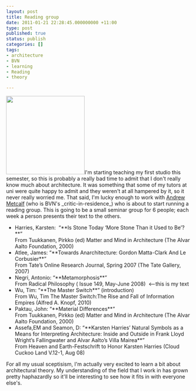```yaml
---
layout: post
title: Reading group
date: 2011-01-21 22:28:45.000000000 +11:00
type: post
published: true
status: publish
categories: []
tags:
- architecture
- BVN
- learning
- Reading
- theory

---
```

<p><a href="http://www.notionparallax.co.uk/wordpress/wp-content/uploads/2011/01/Andrew-Metcalf_013.jpg"><img class="alignright size-full wp-image-506" title="Andrew Metcalf_013" src="{{ site.baseurl }}/assets/Andrew-Metcalf_013.jpg" alt="" width="213" height="213" /></a>I'm starting teaching my first studio this semester, so this is probably a really bad time to admit that I don't really know much about architecture. It was something that some of my tutors at uni were quite happy to admit and they weren't at all hampered by it, so it never really worried me. That said, I'm lucky enough to work with <a title="This is andrew's new blog" href="http://formandwords.com/">Andrew Metcalf</a> (who is BVN's _critic-in-residence_) who is about to start running a reading group. This is going to be a small seminar group for 6 people; each week a person presents their text to the others.</p>
<ul>
<li>Harries, Karsten:  “**Is Stone Today ‘More Stone Than it Used to Be’?**”<br />
From Tuukkanen, Pirkko (ed) Matter and Mind in Architecture (The Alvar Aalto Foundation, 2000)</li>
<li>Atlee, James: “**Towards Anarchitecture: Gordon Matta-Clark And Le Corbusier**”<br />
From Tate’s Online Research Journal, Spring 2007 (The Tate Gallery, 2007)</li>
<li> Negri, Antonio: “**Metamorphosis**”<br />
From Radical Philosophy ( Issue 149, May-June 2008)  &lt;--this is my text</li>
<li>Wu, Tim: “**The Master Switch**” (introduction)<br />
From Wu, Tim The Master Switch:The Rise and Fall of Information Empires (Alfred A. Knopf, 2010)</li>
<li> Paktau, John: “**Material Differences**”<br />
From Tuukkanen, Pirkko (ed) Matter and Mind in Architecture (The Alvar Aalto Foundation, 2000)</li>
<li>Assefa,EM and Seamon, D: “**Karsten Harries’ Natural Symbols as a Means for Interpreting Architecture: Inside and Outside in Frank Lloyd Wright’s 			Fallingwater and Alvar Aalto’s Villa Mairea**”<br />
From Heaven and Earth-Festschrift to Honor Karsten Harries (Cloud Cuckoo Land V.12-1, Aug 08)</li>
</ul>
<p>For all my usual sceptisism, I'm actually very excited to learn a bit about architectural theory. My understanding of the field that I work in has grown pretty haphazardly so it'll be interesting to see how it fits in with everyone else's.</p>
